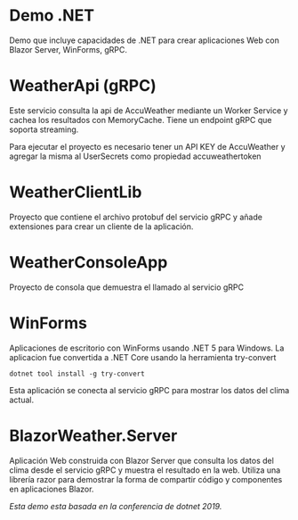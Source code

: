 # Demo .NET

Demo que incluye capacidades de .NET para crear aplicaciones Web con Blazor Server, WinForms, gRPC.

# WeatherApi (gRPC)
Este servicio consulta la api de AccuWeather mediante un Worker Service y cachea los resultados con MemoryCache. Tiene un endpoint gRPC que soporta streaming.

Para ejecutar el proyecto es necesario tener un API KEY de AccuWeather y agregar la misma al UserSecrets como propiedad accuweathertoken

# WeatherClientLib
Proyecto que contiene el archivo protobuf del servicio gRPC y añade extensiones para crear un cliente de la aplicación.

# WeatherConsoleApp
Proyecto de consola que demuestra el llamado al servicio gRPC

# WinForms
Aplicaciones de escritorio con WinForms usando .NET 5 para Windows. La aplicacion fue convertida a .NET Core usando la herramienta try-convert

`dotnet tool install -g try-convert`

Esta aplicación se conecta al servicio gRPC para mostrar los datos del clima actual.

# BlazorWeather.Server
Aplicación Web construida con Blazor Server que consulta los datos del clima desde el servicio gRPC y muestra el resultado en la web. Utiliza una librería razor para demostrar la forma de compartir código y componentes en aplicaciones Blazor.

_Esta demo esta basada en la conferencia de dotnet 2019._